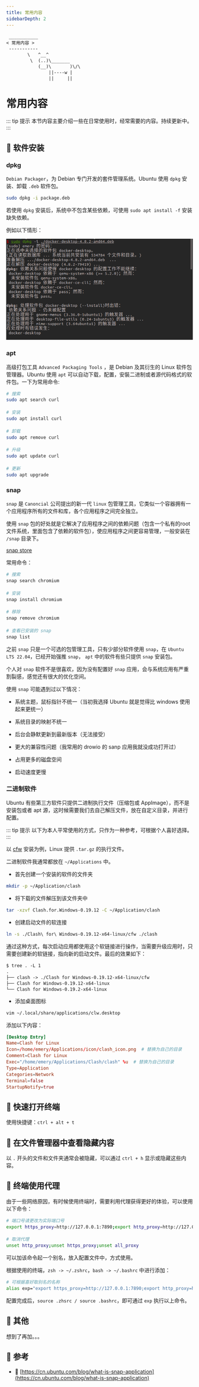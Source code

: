 ```yaml
---
title: 常用内容
sidebarDepth: 2
---
```




```:no-line-numbers
 ___________
< 常用内容 >
 -----------
        \   ^__^
         \  (..)\_______
            (__)\       )\/\
                ||----w |
                ||     ||
```



# 常用内容

::: tip 提示
本节内容主要介绍一些在日常使用时，经常需要的内容。持续更新中。
:::

## 🍫 软件安装

### dpkg

`Debian Packager`，为 Debian 专门开发的套件管理系统。Ubuntu 使用 `dpkg` 安装、卸载 `.deb` 软件包。

```sh
sudo dpkg -i package.deb
```

若使用 `dpkg` 安装后，系统中不包含某些依赖，可使用 `sudo apt install -f` 安装缺失依赖。

例如以下情形：


![dpkg-error](/images/docs/guide/base/dpkg-error.png)

### apt

高级打包工具 `Advanced Packaging Tools` ，是 Debian 及其衍生的 Linux 软件包管理器。Ubuntu 使用 `apt` 可以自动下载，配置，安裝二进制或者源代码格式的软件包。一下为常用命令:


```sh
# 搜索
sudo apt search curl

# 安装
sudo apt install curl

# 卸载
sudo apt remove curl

# 升级
sudo apt update curl

# 更新
sudo apt upgrade
```

### snap

`snap` 是 `Canoncial` 公司提出的新一代 `linux` 包管理工具，它类似一个容器拥有一个应用程序所有的文件和库，各个应用程序之间完全独立。

使用 `snap` 包的好处就是它解决了应用程序之间的依赖问题（包含一个私有的root文件系统，里面包含了依赖的软件包），使应用程序之间更容易管理，一般安装在 `/snap` 目录下。

[snap store](https://snapcraft.io/store)

常用命令：

```sh
# 搜索
snap search chromium

# 安装
snap install chromium

# 移除
snap remove chromium

# 查看已安装的 snap
snap list
```

之前 `snap` 只是一个可选的包管理工具，只有少部分软件使用 `snap`，在 `Ubuntu LTS 22.04`，已经开始强推 `snap`， `apt` 中的软件有些只提供 `snap` 安装包。

个人对 `snap` 软件不是很喜欢，因为没有配置好 `snap` 应用，会与系统应用有严重割裂感，感觉还有很大的优化空间。

使用 `snap` 可能遇到过以下情况：

- 系统主题，鼠标指针不统一（当初我选择 Ubuntu 就是觉得比 windows 使用起来更统一）

- 系统目录的映射不统一

- 后台会静默更新到最新版本（无法接受）

- 更大的兼容性问题（我常用的 drowio 的 sanp 应用我就没成功打开过）

- 占用更多的磁盘空间

- 启动速度更慢



### 二进制软件

Ubuntu 有些第三方软件只提供二进制执行文件（压缩包或 AppImage），而不是安装包或者 apt 源，这时候需要我们去自己解压文件，放在自定义目录，并进行配置。

::: tip 提示
以下为本人平常使用的方式，只作为一种参考，可根据个人喜好选择。
:::

以 [cfw](https://github.com/Fndroid/clash_for_windows_pkg/releases) 安装为例，Linux 提供 `.tar.gz` 的执行文件。

二进制软件我通常都放在 `~/Applications` 中。

- 首先创建一个安装的软件的文件夹

```sh
mkdir -p ~/Application/clash
```

- 将下载的文件解压到该文件夹中

```sh
tar -xzvf Clash.for.Windows-0.19.12 -C ~/Application/clash
```

- 创建启动文件的软连接

```sh
ln -s ./Clash\ for\ Windows-0.19.12-x64-linux/cfw ./clash
```

通过这种方式，每次启动应用都使用这个软链接进行操作，当需要升级应用时，只需要创建新的软链接，指向新的启动文件。最后的效果如下：

```
$ tree . -L 1
.
├── clash -> ./Clash for Windows-0.19.12-x64-linux/cfw
├── Clash for Windows-0.19.12-x64-linux
└── Clash for Windows-0.19.2-x64-linux
```

- 添加桌面图标

```sh
vim ~/.local/share/applications/clw.desktop
```

添加以下内容：

```conf
[Desktop Entry]
Name=Clash for Linux
Icon=/home/emery/Applications/icon/clash_icon.png  # 替换为自己的目录
Comment=Clash for Linux
Exec="/home/emery/Applications/Clash/clash" %u  # 替换为自己的目录
Type=Application
Categories=Network
Terminal=false
StartupNotify=true
```

## 🍿 快速打开终端

使用快捷键：`ctrl + alt + t`

## 🍪 在文件管理器中查看隐藏内容

以 `.` 开头的文件和文件夹通常会被隐藏，可以通过 `ctrl + h` 显示或隐藏这些内容。

## 🍩 终端使用代理

由于一些网络原因，有时候使用终端时，需要利用代理获得更好的体验，可以使用以下命令：

```sh
# 端口号请更改为实际端口号
export https_proxy=http://127.0.0.1:7890;export http_proxy=http://127.0.0.1:7890;export all_proxy=socks5://127.0.0.1:7890

# 取消代理
unset http_proxy;unset https_proxy;unset all_proxy
```

可以加该命令起一个别名，放入配置文件中，方式使用。

根据使用的终端，`zsh -> ~/.zshrc`，`bash -> ~/.bashrc` 中进行添加：

```sh
# 可根据喜好取别名的名称
alias exp="export https_proxy=http://127.0.0.1:7890;export http_proxy=http://127.0.0.1:7890;export all_proxy=socks5://127.0.0.1:7890"
```

配置完成后，`source .zhsrc / source .bashrc`，即可通过 `exp` 执行以上命令。


## 🍯 其他

想到了再加。。。


## 🍪 参考

- 🔗 [https://cn.ubuntu.com/blog/what-is-snap-application](https://cn.ubuntu.com/blog/what-is-snap-application)
